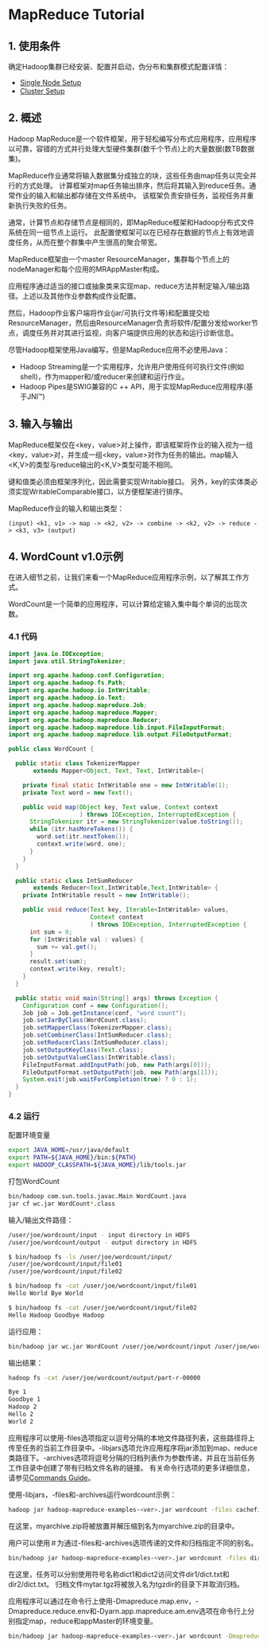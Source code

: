 # MapReduce Tutorial

## 1. 使用条件

确定Hadoop集群已经安装、配置并启动，伪分布和集群模式配置详情：

- [Single Node Setup](https://hadoop.apache.org/docs/stable/hadoop-project-dist/hadoop-common/SingleCluster.html)
- [Cluster Setup](https://hadoop.apache.org/docs/stable/hadoop-project-dist/hadoop-common/ClusterSetup.html) 

## 2. 概述

Hadoop MapReduce是一个软件框架，用于轻松编写分布式应用程序，应用程序以可靠，容错的方式并行处理大型硬件集群(数千个节点)上的大量数据(数TB数据集)。

MapReduce作业通常将输入数据集分成独立的块，这些任务由map任务以完全并行的方式处理。 计算框架对map任务输出排序，然后将其输入到reduce任务。通常作业的输入和输出都存储在文件系统中。 该框架负责安排任务，监视任务并重新执行失败的任务。

通常，计算节点和存储节点是相同的，即MapReduce框架和Hadoop分布式文件系统在同一组节点上运行。 此配置使框架可以在已经存在数据的节点上有效地调度任务，从而在整个群集中产生很高的聚合带宽。

MapReduce框架由一个master ResourceManager，集群每个节点上的nodeManager和每个应用的MRAppMaster构成。

应用程序通过适当的接口或抽象类来实现map、reduce方法并制定输入/输出路径。上述以及其他作业参数构成作业配置。

然后，Hadoop作业客户端将作业(jar/可执行文件等)和配置提交给ResourceManager，然后由ResourceManager负责将软件/配置分发给worker节点，调度任务并对其进行监视，向客户端提供应用的状态和运行诊断信息。

尽管Hadoop框架使用Java编写，但是MapReduce应用不必使用Java：

- Hadoop Streaming是一个实用程序，允许用户使用任何可执行文件(例如shell)，作为mapper和/或reducer来创建和运行作业。
- Hadoop Pipes是SWIG兼容的C ++ API，用于实现MapReduce应用程序(基于JNI™)

## 3. 输入与输出

MapReduce框架仅在<key，value>对上操作，即该框架将作业的输入视为一组<key，value>对，并生成一组<key，value>对作为任务的输出。map输入<K,V>的类型与reduce输出的<K,V>类型可能不相同。

键和值类必须由框架序列化，因此需要实现Writable接口。 另外，key的实体类必须实现WritableComparable接口，以方便框架进行排序。

MapReduce作业的输入和输出类型：

```
(input) <k1, v1> -> map -> <k2, v2> -> combine -> <k2, v2> -> reduce -> <k3, v3> (output)

```

## 4. WordCount v1.0示例

在进入细节之前，让我们来看一个MapReduce应用程序示例，以了解其工作方式。

WordCount是一个简单的应用程序，可以计算给定输入集中每个单词的出现次数。

### 4.1 代码

```java
import java.io.IOException;
import java.util.StringTokenizer;

import org.apache.hadoop.conf.Configuration;
import org.apache.hadoop.fs.Path;
import org.apache.hadoop.io.IntWritable;
import org.apache.hadoop.io.Text;
import org.apache.hadoop.mapreduce.Job;
import org.apache.hadoop.mapreduce.Mapper;
import org.apache.hadoop.mapreduce.Reducer;
import org.apache.hadoop.mapreduce.lib.input.FileInputFormat;
import org.apache.hadoop.mapreduce.lib.output.FileOutputFormat;

public class WordCount {

  public static class TokenizerMapper
       extends Mapper<Object, Text, Text, IntWritable>{

    private final static IntWritable one = new IntWritable(1);
    private Text word = new Text();

    public void map(Object key, Text value, Context context
                    ) throws IOException, InterruptedException {
      StringTokenizer itr = new StringTokenizer(value.toString());
      while (itr.hasMoreTokens()) {
        word.set(itr.nextToken());
        context.write(word, one);
      }
    }
  }

  public static class IntSumReducer
       extends Reducer<Text,IntWritable,Text,IntWritable> {
    private IntWritable result = new IntWritable();

    public void reduce(Text key, Iterable<IntWritable> values,
                       Context context
                       ) throws IOException, InterruptedException {
      int sum = 0;
      for (IntWritable val : values) {
        sum += val.get();
      }
      result.set(sum);
      context.write(key, result);
    }
  }

  public static void main(String[] args) throws Exception {
    Configuration conf = new Configuration();
    Job job = Job.getInstance(conf, "word count");
    job.setJarByClass(WordCount.class);
    job.setMapperClass(TokenizerMapper.class);
    job.setCombinerClass(IntSumReducer.class);
    job.setReducerClass(IntSumReducer.class);
    job.setOutputKeyClass(Text.class);
    job.setOutputValueClass(IntWritable.class);
    FileInputFormat.addInputPath(job, new Path(args[0]));
    FileOutputFormat.setOutputPath(job, new Path(args[1]));
    System.exit(job.waitForCompletion(true) ? 0 : 1);
  }
}
```

### 4.2 运行

配置环境变量

```sh
export JAVA_HOME=/usr/java/default
export PATH=${JAVA_HOME}/bin:${PATH}
export HADOOP_CLASSPATH=${JAVA_HOME}/lib/tools.jar
```

打包WordCount

```sh
bin/hadoop com.sun.tools.javac.Main WordCount.java
jar cf wc.jar WordCount*.class
```

输入/输出文件路径：

```sh
/user/joe/wordcount/input - input directory in HDFS
/user/joe/wordcount/output - output directory in HDFS

$ bin/hadoop fs -ls /user/joe/wordcount/input/
/user/joe/wordcount/input/file01
/user/joe/wordcount/input/file02

$ bin/hadoop fs -cat /user/joe/wordcount/input/file01
Hello World Bye World

$ bin/hadoop fs -cat /user/joe/wordcount/input/file02
Hello Hadoop Goodbye Hadoop
```

运行应用：

```sh
bin/hadoop jar wc.jar WordCount /user/joe/wordcount/input /user/joe/wordcount/output
```

输出结果：

```sh
hadoop fs -cat /user/joe/wordcount/output/part-r-00000

Bye 1
Goodbye 1
Hadoop 2
Hello 2
World 2
```

应用程序可以使用-files选项指定以逗号分隔的本地文件路径列表，这些路径将上传至任务的当前工作目录中。-libjars选项允许应用程序将jar添加到map、reduce类路径下。-archives选项将逗号分隔的归档列表作为参数传递，并且在当前任务工作目录中创建了带有归档文件名称的链接。 有关命令行选项的更多详细信息，请参见[Commands Guide](https://hadoop.apache.org/docs/stable/hadoop-project-dist/hadoop-common/CommandsManual.html)。

使用-libjars，-files和-archives运行wordcount示例：

```sh
hadoop jar hadoop-mapreduce-examples-<ver>.jar wordcount -files cachefile.txt -libjars mylib.jar -archives myarchive.zip input output
```

在这里，myarchive.zip将被放置并解压缩到名为myarchive.zip的目录中。

用户可以使用＃为通过-files和-archives选项传递的文件和归档指定不同的别名。

```sh
bin/hadoop jar hadoop-mapreduce-examples-<ver>.jar wordcount -files dir1/dict.txt#dict1,dir2/dict.txt#dict2 -archives mytar.tgz#tgzdir input output
```

在这里，任务可以分别使用符号名称dict1和dict2访问文件dir1/dict.txt和dir2/dict.txt。 归档文件mytar.tgz将被放入名为tgzdir的目录下并取消归档。

应用程序可以通过在命令行上使用-Dmapreduce.map.env，-Dmapreduce.reduce.env和-Dyarn.app.mapreduce.am.env选项在命令行上分别指定map，reduce和appMaster的环境变量。

```sh
bin/hadoop jar hadoop-mapreduce-examples-<ver>.jar wordcount -Dmapreduce.map.env.FOO_VAR=bar -Dmapreduce.map.env.LIST_VAR=a,b,c -Dmapreduce.reduce.env.FOO_VAR=bar -Dmapreduce.reduce.env.LIST_VAR=a,b,c input output
```

